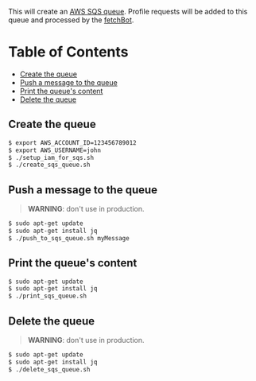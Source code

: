 This will create an
[AWS SQS queue](https://docs.aws.amazon.com/AWSSimpleQueueService/latest/SQSDeveloperGuide/welcome.html).
Profile requests will be added to this queue and processed by the [fetchBot](../../db/fetchBot/).

# Table of Contents

<!-- toc -->

- [Create the queue](#create-the-queue)
- [Push a message to the queue](#push-a-message-to-the-queue)
- [Print the queue's content](#print-the-queues-content)
- [Delete the queue](#delete-the-queue)

<!-- tocstop -->

## Create the queue

```bash
$ export AWS_ACCOUNT_ID=123456789012
$ export AWS_USERNAME=john
$ ./setup_iam_for_sqs.sh
$ ./create_sqs_queue.sh
```

## Push a message to the queue

> **WARNING**: don't use in production.

```bash
$ sudo apt-get update
$ sudo apt-get install jq
$ ./push_to_sqs_queue.sh myMessage
```

## Print the queue's content

```bash
$ sudo apt-get update
$ sudo apt-get install jq
$ ./print_sqs_queue.sh
```

## Delete the queue

> **WARNING**: don't use in production.

```bash
$ sudo apt-get update
$ sudo apt-get install jq
$ ./delete_sqs_queue.sh
```
